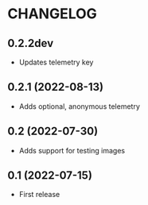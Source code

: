 # CHANGELOG

## 0.2.2dev
* Updates telemetry key

## 0.2.1 (2022-08-13)
* Adds optional, anonymous telemetry

## 0.2 (2022-07-30)
* Adds support for testing images

## 0.1 (2022-07-15)

* First release
